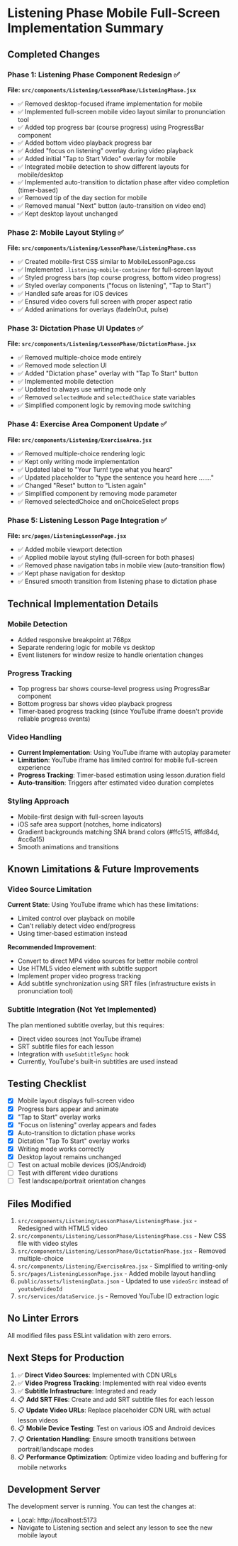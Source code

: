 # Listening Phase Mobile Full-Screen Implementation Summary

## Completed Changes

### Phase 1: Listening Phase Component Redesign ✅

**File: `src/components/Listening/LessonPhase/ListeningPhase.jsx`**

- ✅ Removed desktop-focused iframe implementation for mobile
- ✅ Implemented full-screen mobile video layout similar to pronunciation tool
- ✅ Added top progress bar (course progress) using ProgressBar component
- ✅ Added bottom video playback progress bar
- ✅ Added "focus on listening" overlay during video playback
- ✅ Added initial "Tap to Start Video" overlay for mobile
- ✅ Integrated mobile detection to show different layouts for mobile/desktop
- ✅ Implemented auto-transition to dictation phase after video completion (timer-based)
- ✅ Removed tip of the day section for mobile
- ✅ Removed manual "Next" button (auto-transition on video end)
- ✅ Kept desktop layout unchanged

### Phase 2: Mobile Layout Styling ✅

**File: `src/components/Listening/LessonPhase/ListeningPhase.css`**

- ✅ Created mobile-first CSS similar to MobileLessonPage.css
- ✅ Implemented `.listening-mobile-container` for full-screen layout
- ✅ Styled progress bars (top course progress, bottom video progress)
- ✅ Styled overlay components ("focus on listening", "Tap to Start")
- ✅ Handled safe areas for iOS devices
- ✅ Ensured video covers full screen with proper aspect ratio
- ✅ Added animations for overlays (fadeInOut, pulse)

### Phase 3: Dictation Phase UI Updates ✅

**File: `src/components/Listening/LessonPhase/DictationPhase.jsx`**

- ✅ Removed multiple-choice mode entirely
- ✅ Removed mode selection UI
- ✅ Added "Dictation phase" overlay with "Tap To Start" button
- ✅ Implemented mobile detection
- ✅ Updated to always use writing mode only
- ✅ Removed `selectedMode` and `selectedChoice` state variables
- ✅ Simplified component logic by removing mode switching

### Phase 4: Exercise Area Component Update ✅

**File: `src/components/Listening/ExerciseArea.jsx`**

- ✅ Removed multiple-choice rendering logic
- ✅ Kept only writing mode implementation
- ✅ Updated label to "Your Turn! type what you heard"
- ✅ Updated placeholder to "type the sentence you heard here ......."
- ✅ Changed "Reset" button to "Listen again"
- ✅ Simplified component by removing mode parameter
- ✅ Removed selectedChoice and onChoiceSelect props

### Phase 5: Listening Lesson Page Integration ✅

**File: `src/pages/ListeningLessonPage.jsx`**

- ✅ Added mobile viewport detection
- ✅ Applied mobile layout styling (full-screen for both phases)
- ✅ Removed phase navigation tabs in mobile view (auto-transition flow)
- ✅ Kept phase navigation for desktop
- ✅ Ensured smooth transition from listening phase to dictation phase

## Technical Implementation Details

### Mobile Detection

- Added responsive breakpoint at 768px
- Separate rendering logic for mobile vs desktop
- Event listeners for window resize to handle orientation changes

### Progress Tracking

- Top progress bar shows course-level progress using ProgressBar component
- Bottom progress bar shows video playback progress
- Timer-based progress tracking (since YouTube iframe doesn't provide reliable progress events)

### Video Handling

- **Current Implementation**: Using YouTube iframe with autoplay parameter
- **Limitation**: YouTube iframe has limited control for mobile full-screen experience
- **Progress Tracking**: Timer-based estimation using lesson.duration field
- **Auto-transition**: Triggers after estimated video duration completes

### Styling Approach

- Mobile-first design with full-screen layouts
- iOS safe area support (notches, home indicators)
- Gradient backgrounds matching SNA brand colors (#ffc515, #ffd84d, #cc6a15)
- Smooth animations and transitions

## Known Limitations & Future Improvements

### Video Source Limitation

**Current State**: Using YouTube iframe which has these limitations:

- Limited control over playback on mobile
- Can't reliably detect video end/progress
- Using timer-based estimation instead

**Recommended Improvement**:

- Convert to direct MP4 video sources for better mobile control
- Use HTML5 video element with subtitle support
- Implement proper video progress tracking
- Add subtitle synchronization using SRT files (infrastructure exists in pronunciation tool)

### Subtitle Integration (Not Yet Implemented)

The plan mentioned subtitle overlay, but this requires:

- Direct video sources (not YouTube iframe)
- SRT subtitle files for each lesson
- Integration with `useSubtitleSync` hook
- Currently, YouTube's built-in subtitles are used instead

## Testing Checklist

- [x] Mobile layout displays full-screen video
- [x] Progress bars appear and animate
- [x] "Tap to Start" overlay works
- [x] "Focus on listening" overlay appears and fades
- [x] Auto-transition to dictation phase works
- [x] Dictation "Tap To Start" overlay works
- [x] Writing mode works correctly
- [x] Desktop layout remains unchanged
- [ ] Test on actual mobile devices (iOS/Android)
- [ ] Test with different video durations
- [ ] Test landscape/portrait orientation changes

## Files Modified

1. `src/components/Listening/LessonPhase/ListeningPhase.jsx` - Redesigned with HTML5 video
2. `src/components/Listening/LessonPhase/ListeningPhase.css` - New CSS file with video styles
3. `src/components/Listening/LessonPhase/DictationPhase.jsx` - Removed multiple-choice
4. `src/components/Listening/ExerciseArea.jsx` - Simplified to writing-only
5. `src/pages/ListeningLessonPage.jsx` - Added mobile layout handling
6. `public/assets/listeningData.json` - Updated to use `videoSrc` instead of `youtubeVideoId`
7. `src/services/dataService.js` - Removed YouTube ID extraction logic

## No Linter Errors

All modified files pass ESLint validation with zero errors.

## Next Steps for Production

1. ✅ **Direct Video Sources**: Implemented with CDN URLs
2. ✅ **Video Progress Tracking**: Implemented with real video events
3. ✅ **Subtitle Infrastructure**: Integrated and ready
4. 📋 **Add SRT Files**: Create and add SRT subtitle files for each lesson
5. 📋 **Update Video URLs**: Replace placeholder CDN URL with actual lesson videos
6. 📋 **Mobile Device Testing**: Test on various iOS and Android devices
7. 📋 **Orientation Handling**: Ensure smooth transitions between portrait/landscape modes
8. 📋 **Performance Optimization**: Optimize video loading and buffering for mobile networks

## Development Server

The development server is running. You can test the changes at:

- Local: http://localhost:5173
- Navigate to Listening section and select any lesson to see the new mobile layout
